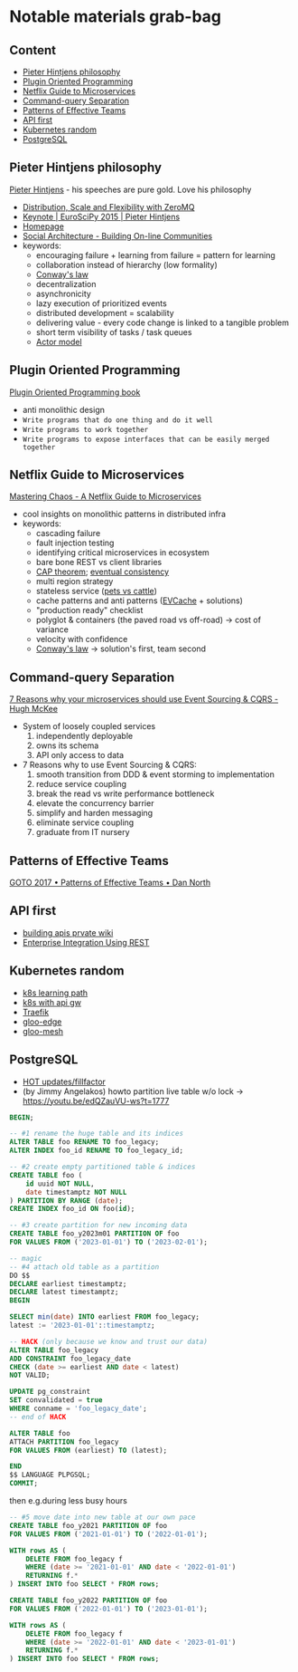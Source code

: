 # Notable materials grab-bag

## Content
- [Pieter Hintjens philosophy](#pieter-hintjens-philosophy)
- [Plugin Oriented Programming](#plugin-oriented-programming)
- [Netflix Guide to Microservices](#netflix-guide-to-microservices)
- [Command-query Separation](#command-query-separation)
- [Patterns of Effective Teams](#patterns-of-effective-teams)
- [API first](#api-first)
- [Kubernetes random](#kubernetes-random)
- [PostgreSQL](#postgresql)


## Pieter Hintjens philosophy
[Pieter Hintjens](https://en.wikipedia.org/wiki/Pieter_Hintjens) - his speeches
are pure gold. Love his philosophy
- [Distribution, Scale and Flexibility with ZeroMQ](https://www.youtube.com/watch?v=yhGXJ9Jt3-A)
- [Keynote | EuroSciPy 2015 | Pieter Hintjens](https://www.youtube.com/watch?v=O8CbzKREAj4)
- [Homepage](http://hintjens.com/)
- [Social Architecture - Building On-line Communities](https://hintjens.gitbooks.io/social-architecture/content/)
- keywords:
  - encouraging failure + learning from failure = pattern for learning
  - collaboration instead of hierarchy (low formality)
  - [Conway's law]
  - decentralization
  - asynchronicity
  - lazy execution of prioritized events
  - distributed development = scalability
  - delivering value - every code change is linked to a tangible problem
  - short term visibility of tasks / task queues
  - [Actor model](https://en.wikipedia.org/wiki/Actor_model)


## Plugin Oriented Programming
[Plugin Oriented Programming book](https://pop-book.readthedocs.io/en/latest/)
- anti monolithic design
- `Write programs that do one thing and do it well`
- `Write programs to work together`
- `Write programs to expose interfaces that can be easily merged together`


## Netflix Guide to Microservices
[Mastering Chaos - A Netflix Guide to
Microservices](https://www.youtube.com/watch?v=CZ3wIuvmHeM)
- cool insights on monolithic patterns in distributed infra
- keywords:
  - cascading failure
  - fault injection testing
  - identifying critical microservices in ecosystem
  - bare bone REST vs client libraries
  - [CAP theorem](https://en.wikipedia.org/wiki/CAP_theorem); [eventual consistency](https://en.wikipedia.org/wiki/Eventual_consistency)
  - multi region strategy
  - stateless service ([pets vs cattle](http://cloudscaling.com/blog/cloud-computing/the-history-of-pets-vs-cattle/))
  - cache patterns and anti patterns ([EVCache](https://github.com/Netflix/EVCache) + solutions)
  - "production ready" checklist
  - polyglot & containers (the paved road vs off-road) -> cost of variance
  - velocity with confidence
  - [Conway's law] -> solution's first, team second


## Command-query Separation
[7 Reasons why your microservices should use Event Sourcing & CQRS - Hugh
McKee](https://www.youtube.com/watch?v=wBvH7foXXUY)
- System of loosely coupled services
  1. independently deployable
  2. owns its schema
  3. API only access to data
- 7 Reasons why to use Event Sourcing & CQRS:
  1. smooth transition from DDD & event storming to implementation
  2. reduce service coupling
  3. break the read vs write performance bottleneck
  4. elevate the concurrency barrier
  5. simplify and harden messaging
  6. eliminate service coupling
  7. graduate from IT nursery


## Patterns of Effective Teams
[GOTO 2017 • Patterns of Effective Teams • Dan
North](https://www.youtube.com/watch?v=lvs7VEsQzKY)


## API first
- [building apis prvate wiki](apis.md)
- [Enterprise Integration Using REST](https://martinfowler.com/articles/enterpriseREST.html)


## Kubernetes random
- [k8s learning path](https://developer.ibm.com/technologies/security/series/kubernetes-learning-path)
- [k8s with api gw](https://learnk8s.io/kubernetes-ingress-api-gateway)
- [Traefik](https://doc.traefik.io/traefik/)
- [gloo-edge](https://docs.solo.io/gloo-edge/latest/)
- [gloo-mesh](https://docs.solo.io/gloo-mesh/latest/)

## PostgreSQL
- [HOT updates/fillfactor](https://www.cybertec-postgresql.com/en/what-is-fillfactor-and-how-does-it-affect-)
- (by Jimmy Angelakos) howto partition live table w/o lock -> https://youtu.be/edQZauVU-ws?t=1777
```sql
BEGIN;

-- #1 rename the huge table and its indices
ALTER TABLE foo RENAME TO foo_legacy;
ALTER INDEX foo_id RENAME TO foo_legacy_id;

-- #2 create empty partitioned table & indices
CREATE TABLE foo (
    id uuid NOT NULL,
    date timestamptz NOT NULL
) PARTITION BY RANGE (date);
CREATE INDEX foo_id ON foo(id);

-- #3 create partition for new incoming data
CREATE TABLE foo_y2023m01 PARTITION OF foo
FOR VALUES FROM ('2023-01-01') TO ('2023-02-01');

-- magic
-- #4 attach old table as a partition
DO $$
DECLARE earliest timestamptz;
DECLARE latest timestamptz;
BEGIN

SELECT min(date) INTO earliest FROM foo_legacy;
latest := '2023-01-01'::timestamptz;

-- HACK (only because we know and trust our data)
ALTER TABLE foo_legacy
ADD CONSTRAINT foo_legacy_date
CHECK (date >= earliest AND date < latest)
NOT VALID;

UPDATE pg_constraint
SET convalidated = true
WHERE conname = 'foo_legacy_date';
-- end of HACK

ALTER TABLE foo
ATTACH PARTITION foo_legacy
FOR VALUES FROM (earliest) TO (latest);

END
$$ LANGUAGE PLPGSQL;
COMMIT;
```
then e.g.during less busy hours
```sql
-- #5 move date into new table at our own pace
CREATE TABLE foo_y2021 PARTITION OF foo
FOR VALUES FROM ('2021-01-01') TO ('2022-01-01');

WITH rows AS (
    DELETE FROM foo_legacy f
    WHERE (date >= '2021-01-01' AND date < '2022-01-01')
    RETURNING f.*
) INSERT INTO foo SELECT * FROM rows;

CREATE TABLE foo_y2022 PARTITION OF foo
FOR VALUES FROM ('2022-01-01') TO ('2023-01-01');

WITH rows AS (
    DELETE FROM foo_legacy f
    WHERE (date >= '2022-01-01' AND date < '2023-01-01')
    RETURNING f.*
) INSERT INTO foo SELECT * FROM rows;
```


[Conway's law]: https://en.wikipedia.org/wiki/Conway%27s_law
